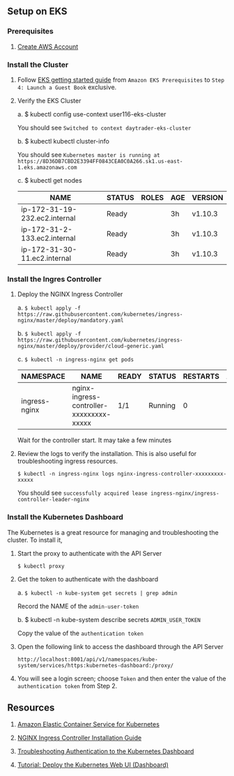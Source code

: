                 
## Setup on EKS

### Prerequisites

1.  [Create AWS Account](https://aws.amazon.com/premiumsupport/knowledge-center/create-and-activate-aws-account/)

### Install the Cluster

1.  Follow [EKS getting started guide](https://docs.aws.amazon.com/eks/latest/userguide/getting-started.html) from `Amazon EKS Prerequisites` to `Step 4: Launch a Guest Book` exclusive.

2.  Verify the EKS Cluster
     
    a.  $ kubectl config use-context user116-eks-cluster
                    
    You should see `Switched to context daytrader-eks-cluster`
                
    b.  $ kubectl kubectl cluster-info
                    
    You should see `Kubernetes master is running at https://8D36DB7CBD2E3394FF0843CEA0C0A266.sk1.us-east-1.eks.amazonaws.com`
                    
    c.  $ kubectl get nodes
                
    NAME | STATUS | ROLES | AGE | VERSION
    ---- | ------ | ----- | --- | -------
    ip-172-31-19-232.ec2.internal | Ready | <none> | 3h | v1.10.3
    ip-172-31-2-133.ec2.internal  | Ready | <none> | 3h | v1.10.3
    ip-172-31-30-11.ec2.internal  | Ready | <none> | 3h | v1.10.3

### Install the Ingres Controller

1.  Deploy the NGINX Ingress Controller
                
    a.  `$ kubectl apply -f https://raw.githubusercontent.com/kubernetes/ingress-nginx/master/deploy/mandatory.yaml`
    
    b.  `$ kubectl apply -f https://raw.githubusercontent.com/kubernetes/ingress-nginx/master/deploy/provider/cloud-generic.yaml`
                
    c.  `$ kubectl -n ingress-nginx get pods`
                    
    NAMESPACE | NAME | READY | STATUS | RESTARTS | AGE
    --------- | ---- | ----- | ------ | -------- | ---
    ingress-nginx | nginx-ingress-controller-xxxxxxxxx-xxxxx | 1/1 | Running | 0 | 39s
    
    Wait for the controller start. It may take a few minutes
                    
3.  Review the logs to verify the installation. This is also useful for troubleshooting ingress resources.
                
    `$ kubectl -n ingress-nginx logs nginx-ingress-controller-xxxxxxxxx-xxxxx`
                   
    You should see `successfully acquired lease ingress-nginx/ingress-controller-leader-nginx`
                    
### Install the Kubernetes Dashboard

The Kubernetes is a great resource for managing and troubleshooting the cluster. To install it,
                
1.  Start the proxy to authenticate with the API Server

    `$ kubectl proxy`
    
2.  Get the token to authenticate with the dashboard

    a.  `$ kubectl -n kube-system get secrets | grep admin`
       
    Record the NAME of the `admin-user-token`
        
    b.  $ kubectl -n kube-system describe secrets `ADMIN_USER_TOKEN`
        
    Copy the value of the `authentication token`
                            
3.  Open the following link to access the dashboard through the API Server
        
    `http://localhost:8001/api/v1/namespaces/kube-system/services/https:kubernetes-dashboard:/proxy/`
            
4.  You will see a login screen; choose `Token` and then enter the value of the `authentication token` from Step 2. 

## Resources 

1.  [Amazon Elastic Container Service for Kubernetes](https://aws.amazon.com/eks/)

2.  [NGINX Ingress Controller Installation Guide](https://kubernetes.github.io/ingress-nginx/deploy/)

3.  [Troubleshooting Authentication to the Kubernetes Dashboard](https://github.com/AcalephStorage/kubernetes-dashboard/blob/master/docs/user-guide/troubleshooting.md)
    
4.  [Tutorial: Deploy the Kubernetes Web UI (Dashboard)](https://docs.aws.amazon.com/eks/latest/userguide/dashboard-tutorial.html)



